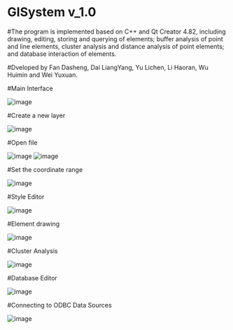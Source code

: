 # GISystem v_1.0 
#The program is implemented based on C++ and Qt Creator 4.82, including drawing, editing, storing and querying of elements; buffer analysis of point and line elements, cluster analysis and distance analysis of point elements; and database interaction of elements.

#Dveloped by Fan Dasheng, Dai LiangYang, Yu Lichen, Li Haoran, Wu Huimin and Wei Yuxuan.

#Main Interface

![image](https://user-images.githubusercontent.com/67225400/224527153-4eb7876e-18e9-411f-a814-08982215261d.png)

#Create a new layer

![image](https://user-images.githubusercontent.com/67225400/224527174-cc43c3f2-cdc1-4748-b890-152aa6c09a2b.png)

#Open file

![image](https://user-images.githubusercontent.com/67225400/224527191-a9f515c6-44f4-4931-b879-f74f0bf1ba42.png)
![image](https://user-images.githubusercontent.com/67225400/224527200-ed7f7c12-9045-48a4-a63c-545395dde56a.png)

#Set the coordinate range

![image](https://user-images.githubusercontent.com/67225400/224527213-0bf23936-ad66-4346-ab92-1ee6d943374a.png)

#Style Editor

![image](https://user-images.githubusercontent.com/67225400/224527237-62655d59-a20f-407b-ae26-bfac7d92759e.png)

#Element drawing

![image](https://user-images.githubusercontent.com/67225400/224527345-7320bcfb-403f-424a-9e4a-a8f381d51b51.png)

#Cluster Analysis

![image](https://user-images.githubusercontent.com/67225400/224527595-ec7e679b-05fc-4a61-b3b1-7807522aa80f.png)

#Database Editor

![image](https://user-images.githubusercontent.com/67225400/224527680-ef58adbc-f591-404f-939e-557d97b71976.png)

#Connecting to ODBC Data Sources

![image](https://user-images.githubusercontent.com/67225400/224527685-474c3ebb-8d17-4271-ad09-219a78d984b3.png)

